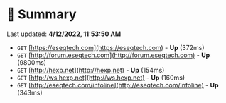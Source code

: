# 📖 Summary
Last updated: **4/12/2022, 11:53:50 AM**

- `GET` [https://eseqtech.com](https://eseqtech.com) - **Up** (372ms)
- `GET` [http://forum.eseqtech.com](http://forum.eseqtech.com) - **Up** (9800ms)
- `GET` [http://hexp.net](http://hexp.net) - **Up** (154ms)
- `GET` [http://ws.hexp.net](http://ws.hexp.net) - **Up** (160ms)
- `GET` [http://eseqtech.com/infoline](http://eseqtech.com/infoline) - **Up** (343ms)
